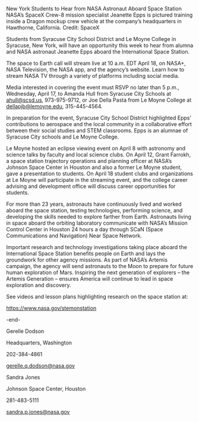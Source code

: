 New York Students to Hear from NASA Astronaut Aboard Space Station 
 NASA’s SpaceX Crew-8 mission specialist Jeanette Epps is pictured training inside a Dragon mockup crew vehicle at the company’s headquarters in Hawthorne, California. Credit: SpaceX

Students from Syracuse City School District and Le Moyne College in Syracuse, New York, will have an opportunity this week to hear from alumna and NASA astronaut Jeanette Epps aboard the International Space Station.

The space to Earth call will stream live at 10 a.m. EDT April 18, on NASA+, NASA Television, the NASA app, and the agency’s website. Learn how to stream NASA TV through a variety of platforms including social media.

Media interested in covering the event must RSVP no later than 5 p.m., Wednesday, April 17, to Amanda Hull from Syracuse City Schools at ahull@scsd.us, 973-975-9712, or Joe Della Pasta from Le Moyne College at dellapjb@lemoyne.edu, 315-445-4564.

In preparation for the event, Syracuse City School District highlighted Epps’ contributions to aerospace and the local community in a collaborative effort between their social studies and STEM classrooms. Epps is an alumnae of Syracuse City schools and Le Moyne College.

Le Moyne hosted an eclipse viewing event on April 8 with astronomy and science talks by faculty and local science clubs. On April 12, Grant Farrokh, a space station trajectory operations and planning officer at NASA’s Johnson Space Center in Houston and also a former Le Moyne student, gave a presentation to students. On April 18 student clubs and organizations at Le Moyne will participate in the streaming event, and the college career advising and development office will discuss career opportunities for students.

For more than 23 years, astronauts have continuously lived and worked aboard the space station, testing technologies, performing science, and developing the skills needed to explore farther from Earth. Astronauts living in space aboard the orbiting laboratory communicate with NASA’s Mission Control Center in Houston 24 hours a day through SCaN (Space Communications and Navigation) Near Space Network.

Important research and technology investigations taking place aboard the International Space Station benefits people on Earth and lays the groundwork for other agency missions. As part of NASA’s Artemis campaign, the agency will send astronauts to the Moon to prepare for future human exploration of Mars. Inspiring the next generation of explorers – the Artemis Generation – ensures America will continue to lead in space exploration and discovery.

See videos and lesson plans highlighting research on the space station at:

https://www.nasa.gov/stemonstation

-end-

Gerelle Dodson

Headquarters, Washington

202-384-4861

gerelle.q.dodson@nasa.gov

Sandra Jones

Johnson Space Center, Houston

281-483-5111

sandra.p.jones@nasa.gov
